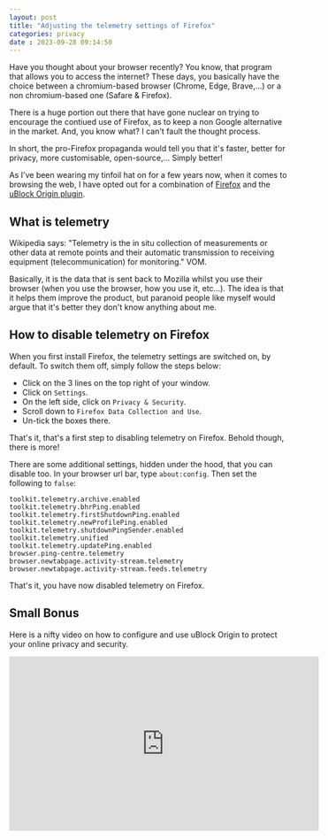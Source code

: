 ```yaml
---
layout: post
title: "Adjusting the telemetry settings of Firefox" 
categories: privacy
date : 2023-09-28 09:14:50
---
```


Have you thought about your browser recently? You know, that program that allows you to access the internet? These days, you basically have the choice between a chromium-based browser (Chrome, Edge, Brave,...) or a non chromium-based one (Safare & Firefox). 

There is a huge portion out there that have gone nuclear on trying to encourage the contiued use of Firefox, as to keep a non Google alternative in the market. And, you know what? I can't fault the thought process. 

In short, the pro-Firefox propaganda would tell you that it's faster, better for privacy, more customisable, open-source,... Simply better! 

As I've been wearing my tinfoil hat on for a few years now, when it comes to browsing the web, I have opted out for a combination of [Firefox](https://www.mozilla.org/en-US/firefox/new/) and the [uBlock Origin plugin](https://addons.mozilla.org/en-US/firefox/addon/ublock-origin/). 

## What is telemetry

Wikipedia says: "Telemetry is the in situ collection of measurements or other data at remote points and their automatic transmission to receiving equipment (telecommunication) for monitoring." VOM. 

Basically, it is the data that is sent back to Mozilla whilst you use their browser (when you use the browser, how you use it, etc...). The idea is that it helps them improve the product, but paranoid people like myself would argue that it's better they don't know anything about me.  

## How to disable telemetry on Firefox

When you first install Firefox, the telemetry settings are switched on, by default. To switch them off, simply follow the steps below:
- Click on the 3 lines on the top right of your window. 
- Click on `Settings`.
- On the left side, click on `Privacy & Security`.
- Scroll down to `Firefox Data Collection and Use`.
- Un-tick the boxes there. 

That's it, that's a first step to disabling telemetry on Firefox. Behold though, there is more! 

There are some additional settings, hidden under the hood, that you can disable too. In your browser url bar, type `about:config`. Then set the following to `false`:

```
toolkit.telemetry.archive.enabled
toolkit.telemetry.bhrPing.enabled
toolkit.telemetry.firstShutdownPing.enabled
toolkit.telemetry.newProfilePing.enabled
toolkit.telemetry.shutdownPingSender.enabled
toolkit.telemetry.unified
toolkit.telemetry.updatePing.enabled
browser.ping-centre.telemetry
browser.newtabpage.activity-stream.telemetry
browser.newtabpage.activity-stream.feeds.telemetry
```

That's it, you have now disabled telemetry on Firefox. 

## Small Bonus
Here is a nifty video on how to configure and use uBlock Origin to protect your online privacy and security. 

<iframe width="560" height="315" src="https://www.youtube-nocookie.com/embed/2lisQQmWQkY?si=i3BzuvdTxvZGWQf4" title="YouTube video player" frameborder="0" allow="accelerometer; autoplay; clipboard-write; encrypted-media; gyroscope; picture-in-picture; web-share" allowfullscreen></iframe>
